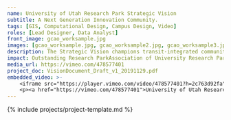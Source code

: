 ```yaml
---
name: University of Utah Research Park Strategic Vision
subtitle: A Next Generation Innovation Community.
tags: [GIS, Computational Design, Campus Design, Video]
roles: [Lead Designer, Data Analyst]
front_image: gcao_worksample.jpg
images: [gcao_worksample.jpg, gcao_worksample2.jpg, gcao_worksample3.jpg, gcao_worksample4.jpg, gcao_worksample5.jpg, gcao_worksample6.jpg]
description: The Strategic Vision champions transit-integrated community, a diverse mix of uses, state of the art sustainable infrastructure, and forward-thinking leadership, to ensure that Salt Lake City becomes one of the greenest, most inclusive, and economically viable cities in the country.
impact: Outstanding Research ParkAssociation of University Research Parks, 2020. High Achievement Award for a Master Plan or Study from the American Planning Association (APA) Utah
media_url: https://vimeo.com/478577401
project_doc: VisionDocument_Draft_v1_20191129.pdf
embedded_video: >-
    <iframe src="https://player.vimeo.com/video/478577401?h=2c763d92fa" width="640" height="360" frameborder="0" allow="autoplay; fullscreen; picture-in-picture" allowfullscreen></iframe>
    <p><a href="https://vimeo.com/478577401">University of Utah Research Park Strategic Vision</a> from <a href="https://vimeo.com/user106617820">Perkins&amp;Will SF</a> on <a href="https://vimeo.com">Vimeo</a>.</p>
---
```


{% include projects/project-template.md %}